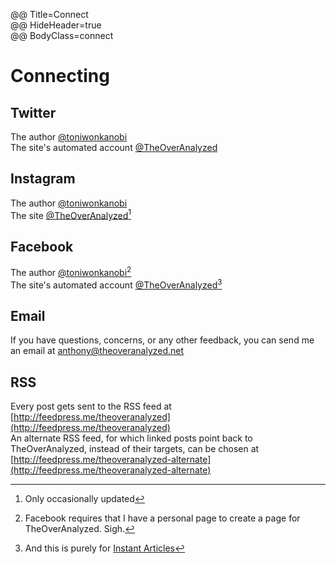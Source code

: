 @@ Title=Connect  
@@ HideHeader=true  
@@ BodyClass=connect  

<h1 class="pages">Connecting</h1>
  
## Twitter

The author [@toniwonkanobi](http://www.twitter.com/toniwonkanobi)
<br>
The site's automated account [@TheOverAnalyzed](http://www.twitter.com/theoveranalyzed)

## Instagram

The author [@toniwonkanobi](http://instagram.com/toniwonkanobi/)
<br>
The site [@TheOverAnalyzed](http://instagram.com/theoveranalyzed/)[^on]

## Facebook

The author [@toniwonkanobi](www.facebook.com/toniwonkanobi)[^fb]
<br>
The site's automated account [@TheOverAnalyzed](www.facebook.com/theoveranalyzed)[^oa]

## Email

If you have questions, concerns, or any other feedback, you can send me an email at [anthony@theoveranalyzed.net](mailto:anthony@theoveranalyzed.net)
  
## RSS

Every post gets sent to the RSS feed at [http://feedpress.me/theoveranalyzed](http://feedpress.me/theoveranalyzed)
<br>
An alternate RSS feed, for which linked posts point back to TheOverAnalyzed, instead of their targets, can be chosen at [http://feedpress.me/theoveranalyzed-alternate](http://feedpress.me/theoveranalyzed-alternate)


[^on]: Only occasionally updated
[^fb]: Facebook requires that I have a personal page to create a page for TheOverAnalyzed. Sigh.
[^oa]: And this is purely for [Instant Articles](@@SiteRoot@@/2015/5/15/facebooks-instant-articles)

